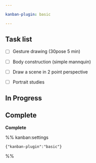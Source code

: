 ```yaml
---

kanban-plugin: basic

---
```


## Task list

- [ ] Gesture drawing (30pose 5 min)
- [ ] Body construction (simple mannquin)
- [ ] Draw a scene in 2 point perspective
- [ ] Portrait studies


## In Progress



## Complete

**Complete**




%% kanban:settings
```
{"kanban-plugin":"basic"}
```
%%